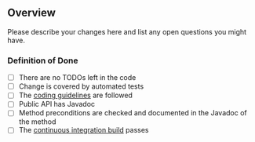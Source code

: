 ## Overview

Please describe your changes here and list any open questions you might have.


### Definition of Done

- [ ] There are no TODOs left in the code
- [ ] Change is covered by automated tests
- [ ] The [coding guidelines](https://google.github.io/styleguide/javaguide.html) are followed
- [ ] Public API has Javadoc
- [ ] Method preconditions are checked and documented in the Javadoc of the method
- [ ] The [continuous integration build](https://www.travis-ci.com/exonum/exonum-java-binding) passes
